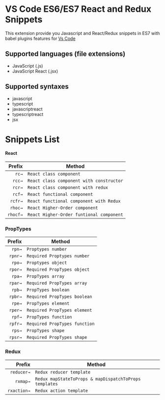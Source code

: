 # VS Code ES6/ES7 React and Redux Snippets

This extension provide you Javascript and React/Redux snippets in ES7 with babel plugins features for [Vs Code](https://code.visualstudio.com/)

## Supported languages (file extensions)
* JavaScript (.js)
* JavaScript React (.jsx)

## Supported syntaxes
* javascript
* typescript
* javascriptreact
* typescriptreact
* jsx

# Snippets List
#### React
|Prefix|Method|
|-------:|-------|
|`rc→`|`React class component`|
|`rcc→`|`React class component with constructor`|
|`rcr→`|`React class component with redux`|
|`rcf→`|`React functional component`|
|`rcfr→`|`React functional component with Redux`|
|`rhoc→`|`React Higher-Order component`|
|`rhocf→`|`React Higher-Order funtional component`|

### PropTypes
|Prefix|Method|
|-------:|-------|
|`rpn→`|`Proptypes number`|
|`rpnr→`|`Required Proptypes number`|
|`rpo→`|`Proptypes object`|
|`rpor→`|`Required PropTypes object`|
|`rpa→`|`PropTypes array`|
|`rpar→`|`Required PropTypes array`|
|`rpb→`|`PropTypes boolean`|
|`rpbr→`|`Required PropTypes boolean`|
|`rpe→`|`PropTypes element`|
|`rper→`|`Required PropTypes element`|
|`rpf→`|`PropTypes function`|
|`rpfr→`|`Required PropTypes function`|
|`rps→`|`PropTypes shape`|
|`rpsr→`|`Required PropTypes shape`|

### Redux
|Prefix|Method|
|-------:|-------|
|`reducer→`|`Redux reducer template`|
|`rxmap→`|`Redux mapStateToProps & mapDispatchToProps templates`|
|`rxaction→`|`Redux action template`|